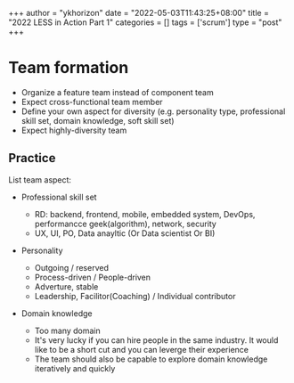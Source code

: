 +++
author = "ykhorizon"
date = "2022-05-03T11:43:25+08:00"
title = "2022 LESS in Action Part 1"
categories = []
tags = ['scrum']
type = "post"
+++

# Team formation
- Organize a feature team instead of component team
- Expect cross-functional team member
- Define your own aspect for diversity (e.g. personality type, professional skill set, domain knowledge, soft skill set) 
- Expect highly-diversity team  

## Practice
List team aspect:
- Professional skill set 
  - RD: backend, frontend, mobile,  embedded system, DevOps, performancce geek(algorithm), network, security
  - UX, UI, PO, Data anayltic (Or Data scientist Or BI)

- Personality
  - Outgoing / reserved
  - Process-driven / People-driven
  - Adverture, stable
  - Leadership, Facilitor(Coaching) / Individual contributor

- Domain knowledge
  - Too many domain
  - It's very lucky if you can hire people in the same industry. It would like to be a short cut and you can leverge their experience
  - The team should also be capable to explore domain knowledge iteratively and quickly